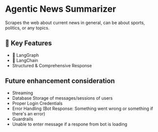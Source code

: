 # Agentic News Summarizer
Scrapes the web about current news in general, can be about sports, politics, or any topics.

## 🌟 Key Features
- 🧬 LangGraph
- 🤖 LangChain
- Structured & Comprehensive Response

## Future enhancement consideration 
- Streaming
- Database Storage of messages/sessions of users
- Proper Login Credentials
- Error Handling (Bot Response: Something went wrong or something if there's an error)
- Guardrails 
- Unable to enter message if a respone from bot is loading